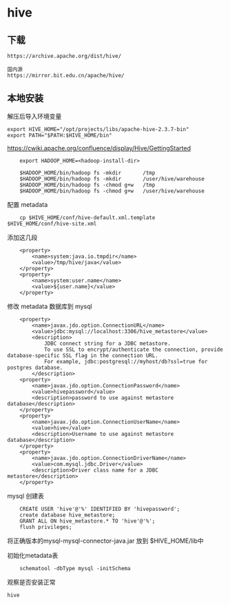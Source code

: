 hive
===

下载
---

    https://archive.apache.org/dist/hive/

    国内源
    https://mirror.bit.edu.cn/apache/hive/


本地安装
---

解压后导入环境变量

    export HIVE_HOME="/opt/projects/libs/apache-hive-2.3.7-bin"
    export PATH="$PATH:$HIVE_HOME/bin"

https://cwiki.apache.org/confluence/display/Hive/GettingStarted

		export HADOOP_HOME=<hadoop-install-dir>

		$HADOOP_HOME/bin/hadoop fs -mkdir       /tmp
		$HADOOP_HOME/bin/hadoop fs -mkdir       /user/hive/warehouse
		$HADOOP_HOME/bin/hadoop fs -chmod g+w   /tmp
		$HADOOP_HOME/bin/hadoop fs -chmod g+w   /user/hive/warehouse

配置 metadata

		cp $HIVE_HOME/conf/hive-default.xml.template   $HIVE_HOME/conf/hive-site.xml

添加这几段

		<property>
			<name>system:java.io.tmpdir</name>
			<value>/tmp/hive/java</value>
		</property>
		<property>
			<name>system:user.name</name>
			<value>${user.name}</value>
		</property>

修改 metadata 数据库到 mysql

		<property>
			<name>javax.jdo.option.ConnectionURL</name>
			<value>jdbc:mysql://localhost:3306/hive_metastore</value>
			<description>
				JDBC connect string for a JDBC metastore.
				To use SSL to encrypt/authenticate the connection, provide database-specific SSL flag in the connection URL.
				For example, jdbc:postgresql://myhost/db?ssl=true for postgres database.
			</description>
		<property>
			<name>javax.jdo.option.ConnectionPassword</name>
			<value>hivepassword</value>
			<description>password to use against metastore database</description>
		</property>
		<property>
			<name>javax.jdo.option.ConnectionUserName</name>
			<value>hive</value>
			<description>Username to use against metastore database</description>
		</property>
		<property>
			<name>javax.jdo.option.ConnectionDriverName</name>
			<value>com.mysql.jdbc.Driver</value>
			<description>Driver class name for a JDBC metastore</description>
		</property>


mysql 创建表

		CREATE USER 'hive'@'%' IDENTIFIED BY 'hivepassword';
		create database hive_metastore;
		GRANT ALL ON hive_metastore.* TO 'hive'@'%';
		flush privileges;

将正确版本的mysql-mysql-connector-java.jar 放到 $HIVE_HOME/lib中

初始化metadata表

		schematool -dbType mysql -initSchema

观察是否安装正常

    hive

